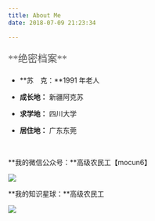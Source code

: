 ```yaml
---
title: About Me
date: 2018-07-09 21:23:34

---
```

<p style="color: #565656;font-size: 20px;font-family: '微软雅黑';">**绝密档案**</p>


- **苏&emsp;克：**1991 年老人

- **成长地：** 新疆阿克苏

- **求学地：** 四川大学

- **居住地：** 广东东莞



<br />

**我的微信公众号：**高级农民工【mocun6】

![](http://media.makcyun.top/FnfqLc7gZfhgOmvFuEAXncPltiGL)

**我的知识星球：**高级农民工

![](http://media.makcyun.top/FmK9TW8XT7fcwSc1fQnlSixQUUpj)